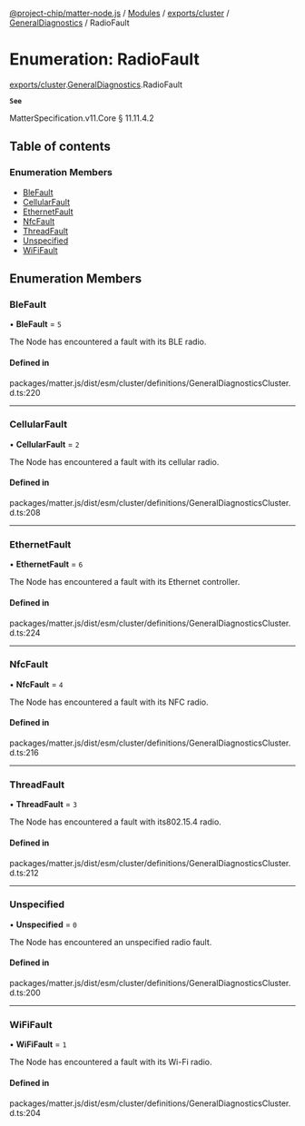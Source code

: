 [@project-chip/matter-node.js](../README.md) / [Modules](../modules.md) / [exports/cluster](../modules/exports_cluster.md) / [GeneralDiagnostics](../modules/exports_cluster.GeneralDiagnostics.md) / RadioFault

# Enumeration: RadioFault

[exports/cluster](../modules/exports_cluster.md).[GeneralDiagnostics](../modules/exports_cluster.GeneralDiagnostics.md).RadioFault

**`See`**

MatterSpecification.v11.Core § 11.11.4.2

## Table of contents

### Enumeration Members

- [BleFault](exports_cluster.GeneralDiagnostics.RadioFault.md#blefault)
- [CellularFault](exports_cluster.GeneralDiagnostics.RadioFault.md#cellularfault)
- [EthernetFault](exports_cluster.GeneralDiagnostics.RadioFault.md#ethernetfault)
- [NfcFault](exports_cluster.GeneralDiagnostics.RadioFault.md#nfcfault)
- [ThreadFault](exports_cluster.GeneralDiagnostics.RadioFault.md#threadfault)
- [Unspecified](exports_cluster.GeneralDiagnostics.RadioFault.md#unspecified)
- [WiFiFault](exports_cluster.GeneralDiagnostics.RadioFault.md#wififault)

## Enumeration Members

### BleFault

• **BleFault** = ``5``

The Node has encountered a fault with its BLE radio.

#### Defined in

packages/matter.js/dist/esm/cluster/definitions/GeneralDiagnosticsCluster.d.ts:220

___

### CellularFault

• **CellularFault** = ``2``

The Node has encountered a fault with its cellular radio.

#### Defined in

packages/matter.js/dist/esm/cluster/definitions/GeneralDiagnosticsCluster.d.ts:208

___

### EthernetFault

• **EthernetFault** = ``6``

The Node has encountered a fault with its Ethernet controller.

#### Defined in

packages/matter.js/dist/esm/cluster/definitions/GeneralDiagnosticsCluster.d.ts:224

___

### NfcFault

• **NfcFault** = ``4``

The Node has encountered a fault with its NFC radio.

#### Defined in

packages/matter.js/dist/esm/cluster/definitions/GeneralDiagnosticsCluster.d.ts:216

___

### ThreadFault

• **ThreadFault** = ``3``

The Node has encountered a fault with its802.15.4 radio.

#### Defined in

packages/matter.js/dist/esm/cluster/definitions/GeneralDiagnosticsCluster.d.ts:212

___

### Unspecified

• **Unspecified** = ``0``

The Node has encountered an unspecified radio fault.

#### Defined in

packages/matter.js/dist/esm/cluster/definitions/GeneralDiagnosticsCluster.d.ts:200

___

### WiFiFault

• **WiFiFault** = ``1``

The Node has encountered a fault with its Wi-Fi radio.

#### Defined in

packages/matter.js/dist/esm/cluster/definitions/GeneralDiagnosticsCluster.d.ts:204
